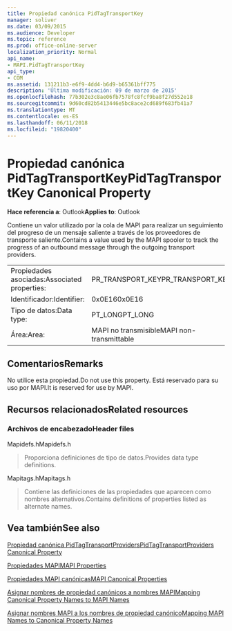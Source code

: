 ```yaml
---
title: Propiedad canónica PidTagTransportKey
manager: soliver
ms.date: 03/09/2015
ms.audience: Developer
ms.topic: reference
ms.prod: office-online-server
localization_priority: Normal
api_name:
- MAPI.PidTagTransportKey
api_type:
- COM
ms.assetid: 131211b3-e6f9-4dd4-b6d9-b65361bff775
description: 'Última modificación: 09 de marzo de 2015'
ms.openlocfilehash: 77b302e3c8ae06fb7578fc8fcf9ba8f27d552e18
ms.sourcegitcommit: 9d60cd82b5413446e5bc8ace2cd689f683fb41a7
ms.translationtype: MT
ms.contentlocale: es-ES
ms.lasthandoff: 06/11/2018
ms.locfileid: "19820400"
---
```

# <a name="pidtagtransportkey-canonical-property"></a><span data-ttu-id="4c4a2-103">Propiedad canónica PidTagTransportKey</span><span class="sxs-lookup"><span data-stu-id="4c4a2-103">PidTagTransportKey Canonical Property</span></span>

  
  
<span data-ttu-id="4c4a2-104">**Hace referencia a**: Outlook</span><span class="sxs-lookup"><span data-stu-id="4c4a2-104">**Applies to**: Outlook</span></span> 
  
<span data-ttu-id="4c4a2-105">Contiene un valor utilizado por la cola de MAPI para realizar un seguimiento del progreso de un mensaje saliente a través de los proveedores de transporte saliente.</span><span class="sxs-lookup"><span data-stu-id="4c4a2-105">Contains a value used by the MAPI spooler to track the progress of an outbound message through the outgoing transport providers.</span></span>
  
|||
|:-----|:-----|
|<span data-ttu-id="4c4a2-106">Propiedades asociadas:</span><span class="sxs-lookup"><span data-stu-id="4c4a2-106">Associated properties:</span></span>  <br/> |<span data-ttu-id="4c4a2-107">PR_TRANSPORT_KEY</span><span class="sxs-lookup"><span data-stu-id="4c4a2-107">PR_TRANSPORT_KEY</span></span>  <br/> |
|<span data-ttu-id="4c4a2-108">Identificador:</span><span class="sxs-lookup"><span data-stu-id="4c4a2-108">Identifier:</span></span>  <br/> |<span data-ttu-id="4c4a2-109">0x0E16</span><span class="sxs-lookup"><span data-stu-id="4c4a2-109">0x0E16</span></span>  <br/> |
|<span data-ttu-id="4c4a2-110">Tipo de datos:</span><span class="sxs-lookup"><span data-stu-id="4c4a2-110">Data type:</span></span>  <br/> |<span data-ttu-id="4c4a2-111">PT_LONG</span><span class="sxs-lookup"><span data-stu-id="4c4a2-111">PT_LONG</span></span>  <br/> |
|<span data-ttu-id="4c4a2-112">Área:</span><span class="sxs-lookup"><span data-stu-id="4c4a2-112">Area:</span></span>  <br/> |<span data-ttu-id="4c4a2-113">MAPI no transmisible</span><span class="sxs-lookup"><span data-stu-id="4c4a2-113">MAPI non-transmittable</span></span>  <br/> |
   
## <a name="remarks"></a><span data-ttu-id="4c4a2-114">Comentarios</span><span class="sxs-lookup"><span data-stu-id="4c4a2-114">Remarks</span></span>

<span data-ttu-id="4c4a2-115">No utilice esta propiedad.</span><span class="sxs-lookup"><span data-stu-id="4c4a2-115">Do not use this property.</span></span> <span data-ttu-id="4c4a2-116">Está reservado para su uso por MAPI.</span><span class="sxs-lookup"><span data-stu-id="4c4a2-116">It is reserved for use by MAPI.</span></span>
  
## <a name="related-resources"></a><span data-ttu-id="4c4a2-117">Recursos relacionados</span><span class="sxs-lookup"><span data-stu-id="4c4a2-117">Related resources</span></span>

### <a name="header-files"></a><span data-ttu-id="4c4a2-118">Archivos de encabezado</span><span class="sxs-lookup"><span data-stu-id="4c4a2-118">Header files</span></span>

<span data-ttu-id="4c4a2-119">Mapidefs.h</span><span class="sxs-lookup"><span data-stu-id="4c4a2-119">Mapidefs.h</span></span>
  
> <span data-ttu-id="4c4a2-120">Proporciona definiciones de tipo de datos.</span><span class="sxs-lookup"><span data-stu-id="4c4a2-120">Provides data type definitions.</span></span>
    
<span data-ttu-id="4c4a2-121">Mapitags.h</span><span class="sxs-lookup"><span data-stu-id="4c4a2-121">Mapitags.h</span></span>
  
> <span data-ttu-id="4c4a2-122">Contiene las definiciones de las propiedades que aparecen como nombres alternativos.</span><span class="sxs-lookup"><span data-stu-id="4c4a2-122">Contains definitions of properties listed as alternate names.</span></span>
    
## <a name="see-also"></a><span data-ttu-id="4c4a2-123">Vea también</span><span class="sxs-lookup"><span data-stu-id="4c4a2-123">See also</span></span>



[<span data-ttu-id="4c4a2-124">Propiedad canónica PidTagTransportProviders</span><span class="sxs-lookup"><span data-stu-id="4c4a2-124">PidTagTransportProviders Canonical Property</span></span>](pidtagtransportproviders-canonical-property.md)


[<span data-ttu-id="4c4a2-125">Propiedades MAPI</span><span class="sxs-lookup"><span data-stu-id="4c4a2-125">MAPI Properties</span></span>](mapi-properties.md)
  
[<span data-ttu-id="4c4a2-126">Propiedades MAPI canónicas</span><span class="sxs-lookup"><span data-stu-id="4c4a2-126">MAPI Canonical Properties</span></span>](mapi-canonical-properties.md)
  
[<span data-ttu-id="4c4a2-127">Asignar nombres de propiedad canónicos a nombres MAPI</span><span class="sxs-lookup"><span data-stu-id="4c4a2-127">Mapping Canonical Property Names to MAPI Names</span></span>](mapping-canonical-property-names-to-mapi-names.md)
  
[<span data-ttu-id="4c4a2-128">Asignar nombres MAPI a los nombres de propiedad canónico</span><span class="sxs-lookup"><span data-stu-id="4c4a2-128">Mapping MAPI Names to Canonical Property Names</span></span>](mapping-mapi-names-to-canonical-property-names.md)

